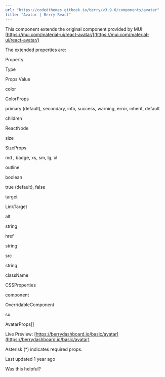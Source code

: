 ```yaml
---
url: "https://codedthemes.gitbook.io/berry/v3.9.0/components/avatar"
title: "Avatar | Berry React"
---
```


This component extends the original component provided by MUI: [https://mui.com/material-ui/react-avatar/](https://mui.com/material-ui/react-avatar/)

The extended properties are:

Property

Type

Props Value

color

ColorProps

primary (default), secondary, info, success, warning, error, inherit, default

children

ReactNode

size

SizeProps

md , badge, xs, sm, lg, xl

outline

boolean

true (default), false

target

LinkTarget

alt

string

href

string

src

string

className

CSSProperties

component

OverridableComponent

sx

AvatarProps\[\]

Live Preview: [https://berrydashboard.io/basic/avatar](https://berrydashboard.io/basic/avatar)

Asterisk (\*) indicates required props.

Last updated 1 year ago

Was this helpful?